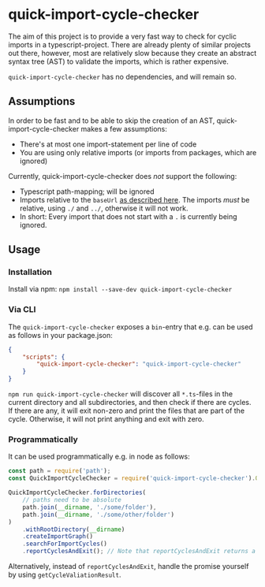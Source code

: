 # quick-import-cycle-checker

The aim of this project is to provide a very fast way to check for cyclic imports in a typescript-project.
There are already plenty of similar projects out there, however, most are relatively slow because they create
an abstract syntax tree (AST) to validate the imports, which is rather expensive.

`quick-import-cycle-checker` has no dependencies, and will remain so.

## Assumptions

In order to be fast and to be able to skip the creation of an AST, quick-import-cycle-checker makes a few assumptions:

-   There's at most one import-statement per line of code
-   You are using only relative imports (or imports from packages, which are ignored)

Currently, quick-import-cycle-checker does _not_ support the following:

-   Typescript path-mapping; will be ignored
-   Imports relative to the `baseUrl` [as described here](https://www.typescriptlang.org/tsconfig#baseUrl).
    The imports _must_ be relative, using `./` and `../`, otherwise it will not work.
-   In short: Every import that does not start with a `.` is currently being ignored.

## Usage

### Installation

Install via npm: `npm install --save-dev quick-import-cycle-checker`

### Via CLI

The `quick-import-cycle-checker` exposes a `bin`-entry that e.g. can be used as follows in your package.json:

```json
{
    "scripts": {
        "quick-import-cycle-checker": "quick-import-cycle-checker"
    }
}
```

`npm run quick-import-cycle-checker` will discover all `*.ts`-files in the current directory
and all subdirectories, and then check if there are cycles.
If there are any, it will exit non-zero and print the files that are part of the cycle.
Otherwise, it will not print anything and exit with zero.

### Programmatically

It can be used programmatically e.g. in node as follows:

```javascript
const path = require('path');
const QuickImportCycleChecker = require('quick-import-cycle-checker').QuickImportCycleChecker;

QuickImportCycleChecker.forDirectories(
    // paths need to be absolute
    path.join(__dirname, './some/folder'),
    path.join(__dirname, './some/other/folder')
)
    .withRootDirectory(__dirname)
    .createImportGraph()
    .searchForImportCycles()
    .reportCyclesAndExit(); // Note that reportCyclesAndExit returns a Promise<void>.
```

Alternatively, instead of `reportCyclesAndExit`, handle the promise yourself by using `getCycleValiationResult`.
